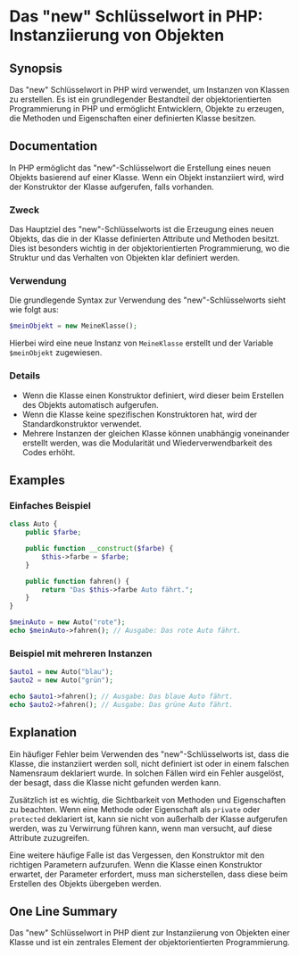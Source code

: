 <!--
Meta Description: # Das "new" Schlüsselwort in PHP: Instanziierung von Objekten ## Synopsis Das "new" Schlüsselwort in PHP wird verwendet, um Instanzen von Klassen zu e...
Meta Keywords: die, das, der, klasse, new
-->

# Das "new" Schlüsselwort in PHP: Instanziierung von Objekten

## Synopsis
Das "new" Schlüsselwort in PHP wird verwendet, um Instanzen von Klassen zu erstellen. Es ist ein grundlegender Bestandteil der objektorientierten Programmierung in PHP und ermöglicht Entwicklern, Objekte zu erzeugen, die Methoden und Eigenschaften einer definierten Klasse besitzen.

## Documentation
In PHP ermöglicht das "new"-Schlüsselwort die Erstellung eines neuen Objekts basierend auf einer Klasse. Wenn ein Objekt instanziiert wird, wird der Konstruktor der Klasse aufgerufen, falls vorhanden. 

### Zweck
Das Hauptziel des "new"-Schlüsselworts ist die Erzeugung eines neuen Objekts, das die in der Klasse definierten Attribute und Methoden besitzt. Dies ist besonders wichtig in der objektorientierten Programmierung, wo die Struktur und das Verhalten von Objekten klar definiert werden.

### Verwendung
Die grundlegende Syntax zur Verwendung des "new"-Schlüsselworts sieht wie folgt aus:

```php
$meinObjekt = new MeineKlasse();
```

Hierbei wird eine neue Instanz von `MeineKlasse` erstellt und der Variable `$meinObjekt` zugewiesen.

### Details
- Wenn die Klasse einen Konstruktor definiert, wird dieser beim Erstellen des Objekts automatisch aufgerufen.
- Wenn die Klasse keine spezifischen Konstruktoren hat, wird der Standardkonstruktor verwendet.
- Mehrere Instanzen der gleichen Klasse können unabhängig voneinander erstellt werden, was die Modularität und Wiederverwendbarkeit des Codes erhöht.

## Examples
### Einfaches Beispiel
```php
class Auto {
    public $farbe;

    public function __construct($farbe) {
        $this->farbe = $farbe;
    }

    public function fahren() {
        return "Das $this->farbe Auto fährt.";
    }
}

$meinAuto = new Auto("rote");
echo $meinAuto->fahren(); // Ausgabe: Das rote Auto fährt.
```

### Beispiel mit mehreren Instanzen
```php
$auto1 = new Auto("blau");
$auto2 = new Auto("grün");

echo $auto1->fahren(); // Ausgabe: Das blaue Auto fährt.
echo $auto2->fahren(); // Ausgabe: Das grüne Auto fährt.
```

## Explanation
Ein häufiger Fehler beim Verwenden des "new"-Schlüsselworts ist, dass die Klasse, die instanziiert werden soll, nicht definiert ist oder in einem falschen Namensraum deklariert wurde. In solchen Fällen wird ein Fehler ausgelöst, der besagt, dass die Klasse nicht gefunden werden kann.

Zusätzlich ist es wichtig, die Sichtbarkeit von Methoden und Eigenschaften zu beachten. Wenn eine Methode oder Eigenschaft als `private` oder `protected` deklariert ist, kann sie nicht von außerhalb der Klasse aufgerufen werden, was zu Verwirrung führen kann, wenn man versucht, auf diese Attribute zuzugreifen.

Eine weitere häufige Falle ist das Vergessen, den Konstruktor mit den richtigen Parametern aufzurufen. Wenn die Klasse einen Konstruktor erwartet, der Parameter erfordert, muss man sicherstellen, dass diese beim Erstellen des Objekts übergeben werden.

## One Line Summary
Das "new" Schlüsselwort in PHP dient zur Instanziierung von Objekten einer Klasse und ist ein zentrales Element der objektorientierten Programmierung.